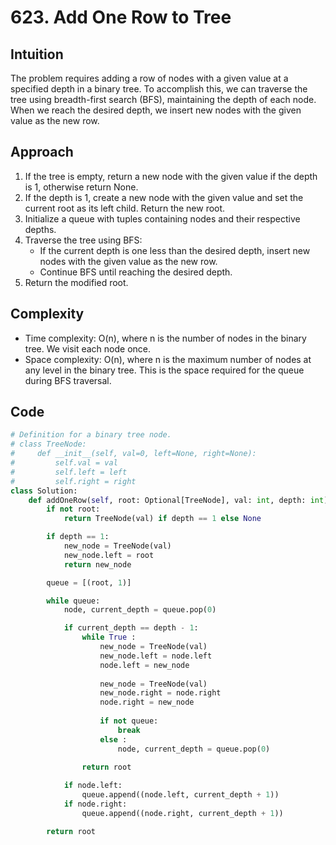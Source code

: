 # 623. Add One Row to Tree
## Intuition
The problem requires adding a row of nodes with a given value at a specified depth in a binary tree. To accomplish this, we can traverse the tree using breadth-first search (BFS), maintaining the depth of each node. When we reach the desired depth, we insert new nodes with the given value as the new row.

## Approach
1. If the tree is empty, return a new node with the given value if the depth is 1, otherwise return None.
2. If the depth is 1, create a new node with the given value and set the current root as its left child. Return the new root.
3. Initialize a queue with tuples containing nodes and their respective depths.
4. Traverse the tree using BFS:
   - If the current depth is one less than the desired depth, insert new nodes with the given value as the new row.
   - Continue BFS until reaching the desired depth.
5. Return the modified root.

## Complexity
- Time complexity: O(n), where n is the number of nodes in the binary tree. We visit each node once.
- Space complexity: O(n), where n is the maximum number of nodes at any level in the binary tree. This is the space required for the queue during BFS traversal.

## Code
```python
# Definition for a binary tree node.
# class TreeNode:
#     def __init__(self, val=0, left=None, right=None):
#         self.val = val
#         self.left = left
#         self.right = right
class Solution:
    def addOneRow(self, root: Optional[TreeNode], val: int, depth: int) -> Optional[TreeNode]:
        if not root:
            return TreeNode(val) if depth == 1 else None

        if depth == 1:
            new_node = TreeNode(val)
            new_node.left = root
            return new_node

        queue = [(root, 1)]

        while queue:
            node, current_depth = queue.pop(0)

            if current_depth == depth - 1:
                while True :
                    new_node = TreeNode(val)
                    new_node.left = node.left
                    node.left = new_node
                    
                    new_node = TreeNode(val)
                    new_node.right = node.right
                    node.right = new_node
                    
                    if not queue:
                        break
                    else :
                        node, current_depth = queue.pop(0)
                
                return root

            if node.left:
                queue.append((node.left, current_depth + 1))
            if node.right:
                queue.append((node.right, current_depth + 1))

        return root
```
